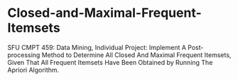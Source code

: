 # Closed-and-Maximal-Frequent-Itemsets
SFU CMPT 459: Data Mining, Individual Project: Implement A Post-processing Method to Determine All Closed And Maximal Frequent Itemsets, Given That All Frequent Itemsets Have Been Obtained by Running The Apriori Algorithm. 
